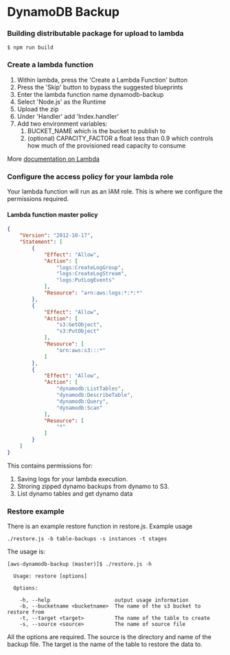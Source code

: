 # DynamoDB Backup

### Building distributable package for upload to lambda

```
$ npm run build
```

### Create a lambda function

1. Within lambda, press the 'Create a Lambda Function' button
1. Press the 'Skip' button to bypass the suggested blueprints
1. Enter the lambda function name dynamodb-backup
1. Select 'Node.js' as the Runtime
1. Upload the zip
1. Under 'Handler' add 'Index.handler'
1. Add two environment variables:
   1. BUCKET_NAME which is the bucket to publish to
   1. (optional) CAPACITY_FACTOR a float less than 0.9 which controls how much
      of the provisioned read capacity to consume

More [documentation on Lambda](https://docs.aws.amazon.com/lambda/latest/dg/getting-started.html)

### Configure the access policy for your lambda role

Your lambda function will run as an IAM role.  This is where we configure the permissions required.

#### Lambda function master policy
```json
{
    "Version": "2012-10-17",
    "Statement": [
        {
            "Effect": "Allow",
            "Action": [
                "logs:CreateLogGroup",
                "logs:CreateLogStream",
                "logs:PutLogEvents"
            ],
            "Resource": "arn:aws:logs:*:*:*"
        },
        {
            "Effect": "Allow",
            "Action": [
                "s3:GetObject",
                "s3:PutObject"
            ],
            "Resource": [
                "arn:aws:s3:::*"
            ]
        },
        {
            "Effect": "Allow",
            "Action": [
                "dynamodb:ListTables",
                "dynamodb:DescribeTable",
                "dynamodb:Query",
                "dynamodb:Scan"
            ],
            "Resource": [
                "*"
            ]
        }
    ]
}
```

This contains permissions for:

1. Saving logs for your lambda execution.
2. Stroring zipped dynamo backups from dynamo to S3.
3. List dynamo tables and get dynamo data

### Restore example

There is an example restore function in restore.js.  Example usage

```
./restore.js -b table-backups -s instances -t stages
```

The usage is:

```
[aws-dynamodb-backup (master)]$ ./restore.js -h

  Usage: restore [options]

  Options:

    -h, --help                     output usage information
    -b, --bucketname <bucketname>  The name of the s3 bucket to restore from
    -t, --target <target>          The name of the table to create
    -s, --source <source>          The name of source file

```

All the options are required.  The source is the directory and name of the backup file.  The target is the name of the table to restore the data to.
